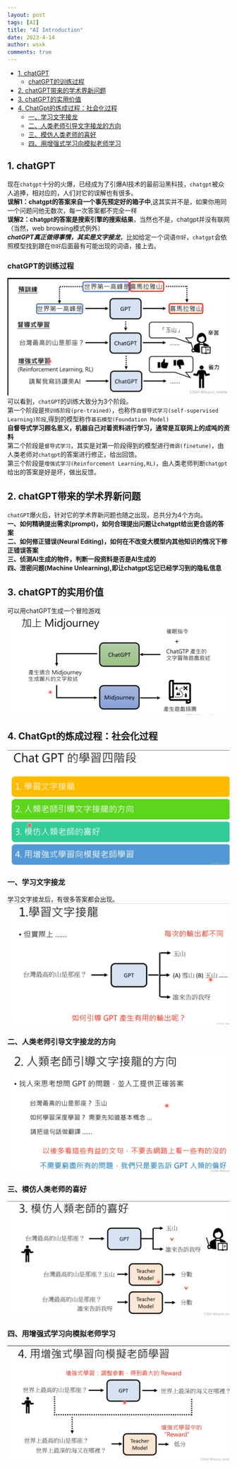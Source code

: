 ```yaml
---
layout: post
tags: [AI]
title: "AI Introduction"
date: 2023-4-14
author: wsxk
comments: true
---
```


- [1. chatGPT](#1-chatgpt)
  - [chatGPT的训练过程](#chatgpt的训练过程)
- [2. chatGPT带来的学术界新问题](#2-chatgpt带来的学术界新问题)
- [3. chatGPT的实用价值](#3-chatgpt的实用价值)
- [4. ChatGpt的炼成过程：社会化过程](#4-chatgpt的炼成过程社会化过程)
  - [一、学习文字接龙](#一学习文字接龙)
  - [二、人类老师引导文字接龙的方向](#二人类老师引导文字接龙的方向)
  - [三、模仿人类老师的喜好](#三模仿人类老师的喜好)
  - [四、用增强式学习向模拟老师学习](#四用增强式学习向模拟老师学习)


## 1. chatGPT<br>
现在`chatgpt`十分的火爆，已经成为了引爆AI技术的最前沿黑科技，`chatgpt`被众人追捧，相对应的，人们对它的误解也有很多。<br>
**误解1：chatgpt的答案来自一个事先预定好的箱子中**,这其实并不是，如果你用同一个问题问他无数次，每一次答案都不完全一样<br>
**误解2：chatgpt的答案是搜索引擎的搜索结果**，当然也不是，chatgpt并没有联网（当然，web browsing模式例外）<br>
***chatGPT真正做得事情，其实是文字接龙***，比如给定一个词语`你好`，`chatgpt`会依照模型找到跟在`你好`后面最有可能出现的词语，接上去。<br>

### chatGPT的训练过程<br>
![](https://raw.githubusercontent.com/wsxk/wsxk_pictures/main/2023-4-27-vscode_cmake/20230614002342.png)<br>
可以看到，`chatGPT`的训练大致分为3个阶段。<br>
第一个阶段是`预训练阶段(pre-trained)`，也称作`自督导式学习(self-supervised Learning)阶段`,得到的模型称作`基石模型(Foundation Model)`<br>
**自督导式学习顾名思义，机器自己对着资料进行学习，通常是互联网上的成吨的资料**<br>
第二个阶段是`督导式学习`，其实是对第一阶段得到的模型进行`微调(finetune)`，由人类老师对`chatgpt`的答案进行修正，给出回馈。<br>
第三个阶段是`增强式学习(Reinforcement Learning,RL)`，由人类老师判断`chatgpt`给出的答案是好是坏，做出反馈。<br>

## 2. chatGPT带来的学术界新问题<br>
`chatGPT`爆火后，针对它的学术界新问题也随之出现，总共分为4个方向。<br>
**一、如何精确提出需求(prompt)，如何合理提出问题让chatgpt给出更合适的答案**<br>
**二、如何修正错误(Neural Editing)，如何在不改变大模型内其他知识的情况下修正错误答案**<br>
**三、侦测AI生成的物件，判断一段资料是否是AI生成的**<br>
**四、泄密问题(Machine Unlearning),即让chatgpt忘记已经学习到的隐私信息**<br>

## 3. chatGPT的实用价值<br>
可以用chatGPT生成一个冒险游戏<br>
![](https://raw.githubusercontent.com/wsxk/wsxk_pictures/main/2023-4-27-vscode_cmake/20230614003514.png)<br>

## 4. ChatGpt的炼成过程：社会化过程<br>
![](https://raw.githubusercontent.com/wsxk/wsxk_pictures/main/2023-4-27-vscode_cmake/20230614003653.png)
### 一、学习文字接龙<br>
学习文字接龙后，有很多答案都会出现。<br>
![](https://raw.githubusercontent.com/wsxk/wsxk_pictures/main/2023-4-27-vscode_cmake/20230614003801.png)

### 二、人类老师引导文字接龙的方向<br>
![](https://raw.githubusercontent.com/wsxk/wsxk_pictures/main/2023-4-27-vscode_cmake/20230614003849.png)

### 三、模仿人类老师的喜好<br>
![](https://raw.githubusercontent.com/wsxk/wsxk_pictures/main/2023-4-27-vscode_cmake/20230614003924.png)

### 四、用增强式学习向模拟老师学习<br>
![](https://raw.githubusercontent.com/wsxk/wsxk_pictures/main/2023-4-27-vscode_cmake/20230614003945.png)